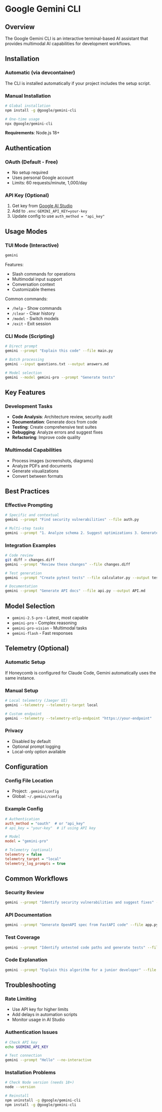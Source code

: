 # Google Gemini CLI

## Overview

The Google Gemini CLI is an interactive terminal-based AI assistant that provides multimodal AI capabilities for development workflows.

## Installation

### Automatic (via devcontainer)
The CLI is installed automatically if your project includes the setup script.

### Manual Installation
```bash
# Global installation
npm install -g @google/gemini-cli

# One-time usage
npx @google/gemini-cli
```

**Requirements**: Node.js 18+

## Authentication

### OAuth (Default - Free)
- No setup required
- Uses personal Google account
- Limits: 60 requests/minute, 1,000/day

### API Key (Optional)
1. Get key from [Google AI Studio](https://aistudio.google.com/app/apikey)
2. Add to `.env`: `GEMINI_API_KEY=your-key`
3. Update config to use `auth_method = "api_key"`

## Usage Modes

### TUI Mode (Interactive)
```bash
gemini
```

Features:
- Slash commands for operations
- Multimodal input support
- Conversation context
- Customizable themes

Common commands:
- `/help` - Show commands
- `/clear` - Clear history
- `/model` - Switch models
- `/exit` - Exit session

### CLI Mode (Scripting)
```bash
# Direct prompt
gemini --prompt "Explain this code" --file main.py

# Batch processing
gemini --input questions.txt --output answers.md

# Model selection
gemini --model gemini-pro --prompt "Generate tests"
```

## Key Features

### Development Tasks
- **Code Analysis**: Architecture review, security audit
- **Documentation**: Generate docs from code
- **Testing**: Create comprehensive test suites
- **Debugging**: Analyze errors and suggest fixes
- **Refactoring**: Improve code quality

### Multimodal Capabilities
- Process images (screenshots, diagrams)
- Analyze PDFs and documents
- Generate visualizations
- Convert between formats

## Best Practices

### Effective Prompting
```bash
# Specific and contextual
gemini --prompt "Find security vulnerabilities" --file auth.py

# Multi-step tasks
gemini --prompt "1. Analyze schema 2. Suggest optimizations 3. Generate migration" --file db.sql
```

### Integration Examples
```bash
# Code review
git diff > changes.diff
gemini --prompt "Review these changes" --file changes.diff

# Test generation
gemini --prompt "Create pytest tests" --file calculator.py --output test_calculator.py

# Documentation
gemini --prompt "Generate API docs" --file api.py --output API.md
```

## Model Selection

- `gemini-2.5-pro` - Latest, most capable
- `gemini-pro` - Complex reasoning
- `gemini-pro-vision` - Multimodal tasks
- `gemini-flash` - Fast responses

## Telemetry (Optional)

### Automatic Setup
If Honeycomb is configured for Claude Code, Gemini automatically uses the same instance.

### Manual Setup
```bash
# Local telemetry (Jaeger UI)
gemini --telemetry --telemetry-target local

# Custom endpoint
gemini --telemetry --telemetry-otlp-endpoint "https://your-endpoint"
```

### Privacy
- Disabled by default
- Optional prompt logging
- Local-only option available

## Configuration

### Config File Location
- Project: `.gemini/config`
- Global: `~/.gemini/config`

### Example Config
```ini
# Authentication
auth_method = "oauth"  # or "api_key"
# api_key = "your-key"  # if using API key

# Model
model = "gemini-pro"

# Telemetry (optional)
telemetry = false
telemetry_target = "local"
telemetry_log_prompts = true
```

## Common Workflows

### Security Review
```bash
gemini --prompt "Identify security vulnerabilities and suggest fixes" --file src/
```

### API Documentation
```bash
gemini --prompt "Generate OpenAPI spec from FastAPI code" --file app.py --output openapi.yaml
```

### Test Coverage
```bash
gemini --prompt "Identify untested code paths and generate tests" --file module.py
```

### Code Explanation
```bash
gemini --prompt "Explain this algorithm for a junior developer" --file complex_algo.py
```

## Troubleshooting

### Rate Limiting
- Use API key for higher limits
- Add delays in automation scripts
- Monitor usage in AI Studio

### Authentication Issues
```bash
# Check API key
echo $GEMINI_API_KEY

# Test connection
gemini --prompt "Hello" --no-interactive
```

### Installation Problems
```bash
# Check Node version (needs 18+)
node --version

# Reinstall
npm uninstall -g @google/gemini-cli
npm install -g @google/gemini-cli
```